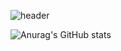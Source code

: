 ![header](https://capsule-render.vercel.app/api?type=wave&color=auto&height=300&section=header&text=Hello👋%20I'm%20MINSEO🤪&fontSize=60)

![Anurag's GitHub stats](https://github-readme-stats.vercel.app/api?username=joo-pe&count_private=true&show_icons=true&theme=default)


<!--
![Anurag's GitHub stats](https://github-readme-stats.vercel.app/api?username=imkmsh&count_private=true&show_icons=true&theme=default)



**imkmsh/imkmsh** is a ✨ _special_ ✨ repository because its `README.md` (this file) appears on your GitHub profile.

Here are some ideas to get you started:

- 🔭 I’m currently working on ...
- 🌱 I’m currently learning ...
- 👯 I’m looking to collaborate on ...
- 🤔 I’m looking for help with ...
- 💬 Ask me about ...
- 📫 How to reach me: ...
- 😄 Pronouns: ...
- ⚡ Fun fact: ...
-->

